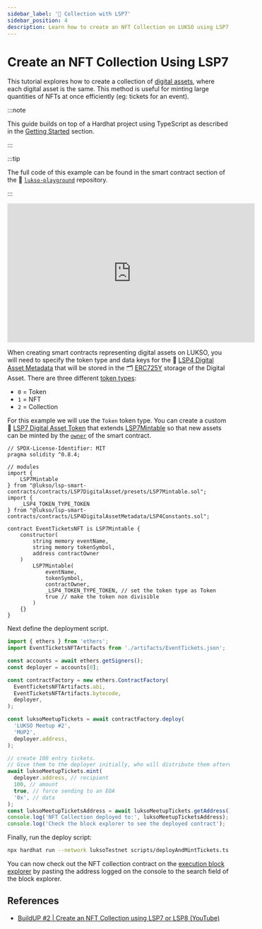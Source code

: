```yaml
---
sidebar_label: '👾 Collection with LSP7'
sidebar_position: 4
description: Learn how to create an NFT Collection on LUKSO using LSP7 Digital Asset standard.
---
```


# Create an NFT Collection Using LSP7

This tutorial explores how to create a collection of [digital assets](../../../standards/tokens/LSP7-Digital-Asset.md), where each digital asset is the same. This method is useful for minting large quantities of NFTs at once efficiently (eg: tickets for an event).

:::note

This guide builds on top of a Hardhat project using TypeScript as described in the [Getting Started](../getting-started.md) section.

:::

:::tip

The full code of this example can be found in the smart contract section of the 👾 [`lukso-playground`](https://github.com/lukso-network/lukso-playground) repository.

:::

<div class="video-container">
<iframe width="560" height="315" src="https://www.youtube.com/embed/DMpeMswK12w?si=DqttxMJIv6c4H0FQ" title="YouTube video player" frameborder="0" allow="accelerometer; autoplay; clipboard-write; encrypted-media; gyroscope; picture-in-picture; web-share" referrerpolicy="strict-origin-when-cross-origin" allowfullscreen></iframe>
</div>

When creating smart contracts representing digital assets on LUKSO, you will need to specify the token type and data keys for the 📄 [LSP4 Digital Asset Metadata](../../../standards/tokens/LSP4-Digital-Asset-Metadata) that will be stored in the 🗂️ [ERC725Y](../../../standards/lsp-background/erc725.md#erc725y-generic-data-keyvalue-store) storage of the Digital Asset. There are three different [token types](../../../standards/tokens/LSP4-Digital-Asset-Metadata.md#lsp4tokentype):

- `0` = Token
- `1` = NFT
- `2` = Collection

For this example we will use the `Token` token type. You can create a custom 🌄 [LSP7 Digital Asset Token](../../../standards/tokens/LSP7-Digital-Asset.md) that extends [LSP7Mintable](../../../contracts/contracts/LSP7DigitalAsset/presets/LSP7Mintable.md) so that new assets can be minted by the [`owner`](../../../contracts/contracts/LSP7DigitalAsset/presets/LSP7Mintable.md#owner) of the smart contract.

```solidity title="contracts/Example1/EventTicketsNFT.sol"
// SPDX-License-Identifier: MIT
pragma solidity ^0.8.4;

// modules
import {
    LSP7Mintable
} from "@lukso/lsp-smart-contracts/contracts/LSP7DigitalAsset/presets/LSP7Mintable.sol";
import {
    _LSP4_TOKEN_TYPE_TOKEN
} from "@lukso/lsp-smart-contracts/contracts/LSP4DigitalAssetMetadata/LSP4Constants.sol";

contract EventTicketsNFT is LSP7Mintable {
    constructor(
        string memory eventName,
        string memory tokenSymbol,
        address contractOwner
    )
        LSP7Mintable(
            eventName,
            tokenSymbol,
            contractOwner,
            _LSP4_TOKEN_TYPE_TOKEN, // set the token type as Token
            true // make the token non divisible
        )
    {}
}
```

Next define the deployment script.

```ts title="scripts/deployAndMintTickets.ts"
import { ethers } from 'ethers';
import EventTicketsNFTArtifacts from './artifacts/EventTickets.json';

const accounts = await ethers.getSigners();
const deployer = accounts[0];

const contractFactory = new ethers.ContractFactory(
  EventTicketsNFTArtifacts.abi,
  EventTicketsNFTArtifacts.bytecode,
  deployer,
);

const luksoMeetupTickets = await contractFactory.deploy(
  'LUKSO Meetup #2',
  'MUP2',
  deployer.address,
);

// create 100 entry tickets.
// Give them to the deployer initially, who will distribute them afterwards.
await luksoMeetupTickets.mint(
  deployer.address, // recipient
  100, // amount
  true, // force sending to an EOA
  '0x', // data
);
const luksoMeetupTicketsAddress = await luksoMeetupTickets.getAddress();
console.log('NFT Collection deployed to:', luksoMeetupTicketsAddress);
console.log('Check the block explorer to see the deployed contract');
```

Finally, run the deploy script:

```sh
npx hardhat run --network luksoTestnet scripts/deployAndMintTickets.ts
```

You can now check out the NFT collection contract on the [execution block explorer](https://explorer.execution.testnet.lukso.network/) by pasting the address logged on the console to the search field of the block explorer.

## References

- [BuildUP #2 | Create an NFT Collection using LSP7 or LSP8 (YouTube)](https://www.youtube.com/watch?v=DMpeMswK12w)
